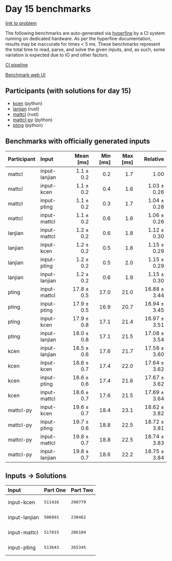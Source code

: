 # Day 15 benchmarks

[link to problem](https://adventofcode.com/2023/day/15)

The following benchmarks are auto-generated via
[hyperfine](https://github.com/sharkdp/hyperfine) by a CI system running on
dedicated hardware. As per the hyperfine documentation, results may be
inaccurate for times < 5 ms. These benchmarks represent the total time to read,
parse, and solve the given inputs, and, as such, some variation is expected due
to IO and other factors.

[CI pipeline](http://ci.papercode.net:8080/teams/main/pipelines/aoc2023)

[Benchmark web UI](https://aoc.ancalagon.black)


## Participants (with solutions for day 15)

- [kcen](https://github.com/kcen/aoc2023) (python)
- [lanjian](https://github.com/lanjian/aoc-2023) (rust)
- [mattcl](https://github.com/mattcl/aoc2023) (rust)
- [mattcl-py](https://github.com/mattcl/aoc2023-py) (python)
- [pting](https://github.com/pting/aoc2023) (python)


## Benchmarks with officially generated inputs

| Participant | Input | Mean [ms] | Min [ms] | Max [ms] | Relative |
|:---|:---|---:|---:|---:|---:|
| mattcl | input-lanjian | 1.1 ± 0.2 | 0.2 | 1.7 | 1.00 |
| mattcl | input-kcen | 1.1 ± 0.2 | 0.4 | 1.6 | 1.03 ± 0.26 |
| mattcl | input-pting | 1.1 ± 0.2 | 0.3 | 1.7 | 1.04 ± 0.28 |
| mattcl | input-mattcl | 1.1 ± 0.2 | 0.6 | 1.6 | 1.06 ± 0.26 |
| lanjian | input-mattcl | 1.2 ± 0.2 | 0.6 | 1.8 | 1.12 ± 0.30 |
| lanjian | input-kcen | 1.2 ± 0.2 | 0.5 | 1.8 | 1.15 ± 0.29 |
| lanjian | input-pting | 1.2 ± 0.2 | 0.5 | 2.0 | 1.15 ± 0.29 |
| lanjian | input-lanjian | 1.2 ± 0.2 | 0.6 | 1.9 | 1.15 ± 0.30 |
| pting | input-mattcl | 17.8 ± 0.5 | 17.0 | 21.0 | 16.88 ± 3.44 |
| pting | input-pting | 17.9 ± 0.5 | 16.9 | 20.7 | 16.94 ± 3.45 |
| pting | input-kcen | 17.9 ± 0.8 | 17.1 | 21.4 | 16.97 ± 3.51 |
| pting | input-lanjian | 18.0 ± 0.8 | 17.1 | 21.5 | 17.08 ± 3.54 |
| kcen | input-lanjian | 18.5 ± 0.6 | 17.6 | 21.7 | 17.58 ± 3.60 |
| kcen | input-kcen | 18.6 ± 0.7 | 17.4 | 22.0 | 17.64 ± 3.62 |
| kcen | input-pting | 18.6 ± 0.6 | 17.4 | 21.6 | 17.67 ± 3.62 |
| kcen | input-mattcl | 18.6 ± 0.7 | 17.6 | 21.5 | 17.69 ± 3.64 |
| mattcl-py | input-kcen | 19.6 ± 0.7 | 18.4 | 23.1 | 18.62 ± 3.82 |
| mattcl-py | input-pting | 19.7 ± 0.6 | 18.8 | 22.5 | 18.72 ± 3.81 |
| mattcl-py | input-mattcl | 19.8 ± 0.7 | 18.8 | 22.5 | 18.74 ± 3.83 |
| mattcl-py | input-lanjian | 19.8 ± 0.7 | 18.6 | 22.2 | 18.75 ± 3.84 |


## Inputs -> Solutions

| Input | Part One | Part Two |
|:---|:---|:---|
|input-kcen|<pre>511416</pre>|<pre>290779</pre>|
|input-lanjian|<pre>506891</pre>|<pre>230462</pre>|
|input-mattcl|<pre>517015</pre>|<pre>286104</pre>|
|input-pting|<pre>513643</pre>|<pre>265345</pre>|